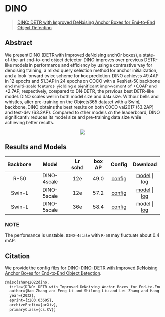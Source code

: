 # DINO

> [DINO: DETR with Improved DeNoising Anchor Boxes for End-to-End Object Detection](https://arxiv.org/abs/2203.03605)

<!-- [ALGORITHM] -->

## Abstract

We present DINO (DETR with Improved deNoising anchOr boxes), a state-of-the-art end-to-end object detector. DINO improves over previous DETR-like models in performance and efficiency by using a contrastive way for denoising training, a mixed query selection method for anchor initialization, and a look forward twice scheme for box prediction. DINO achieves 49.4AP in 12 epochs and 51.3AP in 24 epochs on COCO with a ResNet-50 backbone and multi-scale features, yielding a significant improvement of +6.0AP and +2.7AP, respectively, compared to DN-DETR, the previous best DETR-like model. DINO scales well in both model size and data size. Without bells and whistles, after pre-training on the Objects365 dataset with a SwinL backbone, DINO obtains the best results on both COCO val2017 (63.2AP) and test-dev (63.3AP). Compared to other models on the leaderboard, DINO significantly reduces its model size and pre-training data size while achieving better results.

<div align=center>
<img src="https://user-images.githubusercontent.com/79644233/207820666-099e6a85-59c4-45d6-a687-91b5781d11cd.png"/>
</div>

## Results and Models

| Backbone |    Model    | Lr schd | box AP |                     Config                      |                                                                                                                                                     Download                                                                                                                                                      |
| :------: | :---------: | :-----: | :----: | :---------------------------------------------: | :---------------------------------------------------------------------------------------------------------------------------------------------------------------------------------------------------------------------------------------------------------------------------------------------------------------: |
|   R-50   | DINO-4scale |   12e   |  49.0  |  [config](./dino-4scale_r50_8xb2-12e_coco.py)   |    [model](https://download.openmmlab.com/mmdetection/v3.0/dino/dino-4scale_r50_8xb2-12e_coco/dino-4scale_r50_8xb2-12e_coco_20221202_182705-55b2bba2.pth) \| [log](https://download.openmmlab.com/mmdetection/v3.0/dino/dino-4scale_r50_8xb2-12e_coco/dino-4scale_r50_8xb2-12e_coco_20221202_182705.log.json)     |
|  Swin-L  | DINO-5scale |   12e   |  57.2  | [config](./dino-5scale_swin-l_8xb2-12e_coco.py) | [model](https://download.openmmlab.com/mmdetection/v3.0/dino/dino-5scale_swin-l_8xb2-12e_coco/dino-5scale_swin-l_8xb2-12e_coco_20230228_072924-a654145f.pth) \| [log](https://download.openmmlab.com/mmdetection/v3.0/dino/dino-5scale_swin-l_8xb2-12e_coco/dino-5scale_swin-l_8xb2-12e_coco_20230228_072924.log) |
|  Swin-L  | DINO-5scale |   36e   |  58.4  | [config](./dino-5scale_swin-l_8xb2-36e_coco.py) |                                  [model](https://github.com/RistoranteRist/mmlab-weights/releases/download/dino-swinl/dino-5scale_swin-l_8xb2-36e_coco-5486e051.pth) \| [log](https://github.com/RistoranteRist/mmlab-weights/releases/download/dino-swinl/20230307_032359.log)                                   |

### NOTE

The performance is unstable. `DINO-4scale` with `R-50` may fluctuate about 0.4 mAP.

## Citation

We provide the config files for DINO: [DINO: DETR with Improved DeNoising Anchor Boxes for End-to-End Object Detection](https://arxiv.org/abs/2203.03605).

```latex
@misc{zhang2022dino,
  title={DINO: DETR with Improved DeNoising Anchor Boxes for End-to-End Object Detection},
  author={Hao Zhang and Feng Li and Shilong Liu and Lei Zhang and Hang Su and Jun Zhu and Lionel M. Ni and Heung-Yeung Shum},
  year={2022},
  eprint={2203.03605},
  archivePrefix={arXiv},
  primaryClass={cs.CV}}
```
